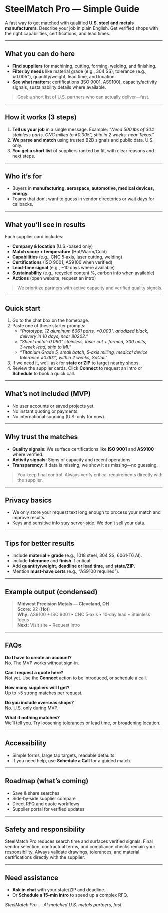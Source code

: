 # SteelMatch Pro — Simple Guide

A fast way to get matched with qualified **U.S. steel and metals manufacturers**. Describe your job in plain English. Get verified shops with the right capabilities, certifications, and lead times.

---

## What you can do here
- **Find suppliers** for machining, cutting, forming, welding, and finishing.
- **Filter by needs** like material grade (e.g., 304 SS), tolerance (e.g., ±0.005"), quantity/weight, lead time, and location.
- **See what matters**: certifications (ISO 9001, AS9100), capacity/activity signals, sustainability details where available.

> Goal: a short list of U.S. partners who can actually deliver—fast.

---

## How it works (3 steps)
1) **Tell us your job** in a single message. Example: *“Need 500 lbs of 304 stainless parts, CNC milled to ±0.005", ship in 2 weeks, near Texas.”*
2) **We parse and match** using trusted B2B signals and public data. U.S. only.
3) **You get a short list** of suppliers ranked by fit, with clear reasons and next steps.

---

## Who it’s for
- Buyers in **manufacturing, aerospace, automotive, medical devices, energy**.
- Teams that don’t want to guess in vendor directories or wait days for callbacks.

---

## What you’ll see in results
Each supplier card includes:
- **Company & location** (U.S.-based only)
- **Match score + temperature** (Hot/Warm/Cold)
- **Capabilities** (e.g., CNC 5‑axis, laser cutting, welding)
- **Certifications** (ISO 9001, AS9100 when verified)
- **Lead-time signal** (e.g., ~10 days where available)
- **Sustainability** (e.g., recycled content %, carbon info when available)
- **Actions** (open website, request an intro)

> We prioritize partners with active capacity and verified quality signals.

---

## Quick start
1. Go to the chat box on the homepage.
2. Paste one of these starter prompts:
   - *“Prototype: 12 aluminum 6061 parts, ±0.003", anodized black, delivery in 10 days, near 80202.”*
   - *“Sheet metal: 0.090" stainless, laser cut + formed, 300 units, 3‑week lead, ship to MI.”*
   - *“Titanium Grade 5, small batch, 5‑axis milling, medical device tolerance ±0.001", within 2 weeks, SoCal.”*
3. If we need it, we’ll ask for **state or ZIP** to target nearby shops.
4. Review the supplier cards. Click **Connect** to request an intro or **Schedule** to book a quick call.

---

## What’s not included (MVP)
- No user accounts or saved projects yet.
- No instant quoting or payments.
- No international sourcing (U.S. only for now).

---

## Why trust the matches
- **Quality signals**: We surface certifications like **ISO 9001** and **AS9100** where verified.
- **Activity signals**: Signs of capacity and recent operations.
- **Transparency**: If data is missing, we show it as missing—no guessing.

> You keep final control. Always verify critical requirements directly with the supplier.

---

## Privacy basics
- We only store your request text long enough to process your match and improve results.
- Keys and sensitive info stay server‑side. We don’t sell your data.

---

## Tips for better results
- Include **material + grade** (e.g., 1018 steel, 304 SS, 6061‑T6 Al).
- Include **tolerance** and **finish** if critical.
- Add **quantity/weight**, **deadline or lead time**, and **state/ZIP**.
- Mention **must‑have certs** (e.g., “AS9100 required”).

---

## Example output (condensed)
> **Midwest Precision Metals — Cleveland, OH**  
> **Score:** 92 (**Hot**)  
> **Why:** AS9100 + ISO 9001 • CNC 5‑axis • 10‑day lead • Stainless focus  
> **Next:** Visit site • Request intro

---

## FAQs
**Do I have to create an account?**  
No. The MVP works without sign‑in.

**Can I request a quote here?**  
Not yet. Use the **Connect** action to be introduced, or schedule a call.

**How many suppliers will I get?**  
Up to ~5 strong matches per request.

**Do you include overseas shops?**  
No. U.S. only during MVP.

**What if nothing matches?**  
We’ll tell you. Try loosening tolerances or lead time, or broadening location.

---

## Accessibility
- Simple forms, large tap targets, readable defaults.
- If you need help, use **Schedule a Call** for a guided match.

---

## Roadmap (what’s coming)
- Save & share searches
- Side‑by‑side supplier compare
- Direct RFQ and quote workflows
- Supplier portal for verified updates

---

## Safety and responsibility
SteelMatch Pro reduces search time and surfaces verified signals. Final vendor selection, contractual terms, and compliance checks remain your responsibility. Always validate drawings, tolerances, and material certifications directly with the supplier.

---

## Need assistance
- **Ask in chat** with your state/ZIP and deadline.
- Or **Schedule a 15‑min intro** to speed up a complex RFQ.

*SteelMatch Pro — AI‑matched U.S. metals partners, fast.*
